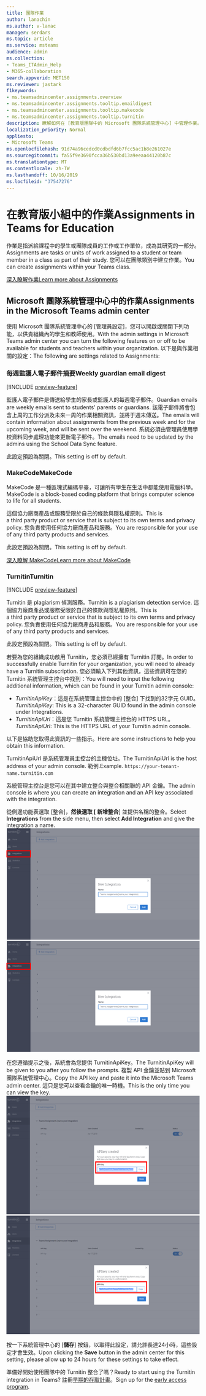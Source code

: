 ```yaml
---
title: 團隊作業
author: lanachin
ms.author: v-lanac
manager: serdars
ms.topic: article
ms.service: msteams
audience: admin
ms.collection:
- Teams_ITAdmin_Help
- M365-collaboration
search.appverid: MET150
ms.reviewer: jastark
f1keywords:
- ms.teamsadmincenter.assignments.overview
- ms.teamsadmincenter.assignments.tooltip.emaildigest
- ms.teamsadmincenter.assignments.tooltip.makecode
- ms.teamsadmincenter.assignments.tooltip.turnitin
description: 瞭解如何在 [教育版團隊中的 Microsoft 團隊系統管理中心] 中管理作業。
localization_priority: Normal
appliesto:
- Microsoft Teams
ms.openlocfilehash: 91d74a96cedcd0cdbdfd6b7fcc5ac1b8e261027e
ms.sourcegitcommit: fa55f9e3690fcca36b530bd13a9eeaa44120b87c
ms.translationtype: MT
ms.contentlocale: zh-TW
ms.lasthandoff: 10/16/2019
ms.locfileid: "37547276"
---
```

# <a name="assignments-in-teams-for-education"></a><span data-ttu-id="9b3fe-103">在教育版小組中的作業</span><span class="sxs-lookup"><span data-stu-id="9b3fe-103">Assignments in Teams for Education</span></span>

<span data-ttu-id="9b3fe-104">作業是指派給課程中的學生或團隊成員的工作或工作單位，成為其研究的一部分。</span><span class="sxs-lookup"><span data-stu-id="9b3fe-104">Assignments are tasks or units of work assigned to a student or team member in a class as part of their study.</span></span> <span data-ttu-id="9b3fe-105">您可以在團隊類別中建立作業。</span><span class="sxs-lookup"><span data-stu-id="9b3fe-105">You can create assignments within your Teams class.</span></span>

[<span data-ttu-id="9b3fe-106">深入瞭解作業</span><span class="sxs-lookup"><span data-stu-id="9b3fe-106">Learn more about Assignments</span></span>](https://support.office.com/article/microsoft-teams-5aa4431a-8a3c-4aa5-87a6-b6401abea114?ui=en-US&rs=en-IE&ad=IE#ID0EAABAAA=Assignments)

## <a name="assignments-in-the-microsoft-teams-admin-center"></a><span data-ttu-id="9b3fe-107">Microsoft 團隊系統管理中心中的作業</span><span class="sxs-lookup"><span data-stu-id="9b3fe-107">Assignments in the Microsoft Teams admin center</span></span>

<span data-ttu-id="9b3fe-108">使用 Microsoft 團隊系統管理中心的 [管理員設定]，您可以開啟或關閉下列功能，以供貴組織內的學生和教師使用。</span><span class="sxs-lookup"><span data-stu-id="9b3fe-108">With the admin settings in Microsoft Teams admin center you can turn the following features on or off to be available for students and teachers within your organization.</span></span> <span data-ttu-id="9b3fe-109">以下是與作業相關的設定：</span><span class="sxs-lookup"><span data-stu-id="9b3fe-109">The following are settings related to Assignments:</span></span>

<span data-ttu-id="9b3fe-110"><a name="#bkemaildigest"> </a></span><span class="sxs-lookup"><span data-stu-id="9b3fe-110"></span></span>
### <a name="weekly-guardian-email-digest"></a><span data-ttu-id="9b3fe-111">每週監護人電子郵件摘要</span><span class="sxs-lookup"><span data-stu-id="9b3fe-111">Weekly guardian email digest</span></span>
[!INCLUDE [preview-feature](../includes/preview-feature.md)]

<span data-ttu-id="9b3fe-112">監護人電子郵件是傳送給學生的家長或監護人的每週電子郵件。</span><span class="sxs-lookup"><span data-stu-id="9b3fe-112">Guardian emails are weekly emails sent to students' parents or guardians.</span></span> <span data-ttu-id="9b3fe-113">該電子郵件將會包含上周的工作分派及未來一周的作業相關資訊，並將于週末傳送。</span><span class="sxs-lookup"><span data-stu-id="9b3fe-113">The emails will contain information about assignments from the previous week and for the upcoming week, and will be sent over the weekend.</span></span> <span data-ttu-id="9b3fe-114">系統必須由管理員使用學校資料同步處理功能來更新電子郵件。</span><span class="sxs-lookup"><span data-stu-id="9b3fe-114">The emails need to be updated by the admins using the School Data Sync feature.</span></span>

<span data-ttu-id="9b3fe-115">此設定預設為關閉。</span><span class="sxs-lookup"><span data-stu-id="9b3fe-115">This setting is off by default.</span></span>

<span data-ttu-id="9b3fe-116"><a name="bkmakecode"> </a></span><span class="sxs-lookup"><span data-stu-id="9b3fe-116"></span></span>
### <a name="makecode"></a><span data-ttu-id="9b3fe-117">MakeCode</span><span class="sxs-lookup"><span data-stu-id="9b3fe-117">MakeCode</span></span>
<span data-ttu-id="9b3fe-118">MakeCode 是一種區塊式編碼平臺，可讓所有學生在生活中都能使用電腦科學。</span><span class="sxs-lookup"><span data-stu-id="9b3fe-118">MakeCode is a block-based coding platform that brings computer science to life for all students.</span></span> 

<span data-ttu-id="9b3fe-119">這個協力廠商產品或服務受限於自己的條款與隱私權原則。</span><span class="sxs-lookup"><span data-stu-id="9b3fe-119">This is a third party product or service that is subject to its own terms and privacy policy.</span></span> <span data-ttu-id="9b3fe-120">您負責使用任何協力廠商產品和服務。</span><span class="sxs-lookup"><span data-stu-id="9b3fe-120">You are responsible for your use of any third party products and services.</span></span>

<span data-ttu-id="9b3fe-121">此設定預設為關閉。</span><span class="sxs-lookup"><span data-stu-id="9b3fe-121">This setting is off by default.</span></span>

[<span data-ttu-id="9b3fe-122">深入瞭解 MakeCode</span><span class="sxs-lookup"><span data-stu-id="9b3fe-122">Learn more about MakeCode</span></span>](https://www.microsoft.com/makecode)

<span data-ttu-id="9b3fe-123"><a name="#turnitin"> </a></span><span class="sxs-lookup"><span data-stu-id="9b3fe-123"></span></span>
### <a name="turnitin"></a><span data-ttu-id="9b3fe-124">Turnitin</span><span class="sxs-lookup"><span data-stu-id="9b3fe-124">Turnitin</span></span>
[!INCLUDE [preview-feature](../includes/preview-feature.md)]

<span data-ttu-id="9b3fe-125">Turnitin 是 plagiarism 偵測服務。</span><span class="sxs-lookup"><span data-stu-id="9b3fe-125">Turnitin is a plagiarism detection service.</span></span> <span data-ttu-id="9b3fe-126">這個協力廠商產品或服務受限於自己的條款與隱私權原則。</span><span class="sxs-lookup"><span data-stu-id="9b3fe-126">This is a third party product or service that is subject to its own terms and privacy policy.</span></span> <span data-ttu-id="9b3fe-127">您負責使用任何協力廠商產品和服務。</span><span class="sxs-lookup"><span data-stu-id="9b3fe-127">You are responsible for your use of any third party products and services.</span></span>

<span data-ttu-id="9b3fe-128">此設定預設為關閉。</span><span class="sxs-lookup"><span data-stu-id="9b3fe-128">This setting is off by default.</span></span>

<span data-ttu-id="9b3fe-129">若要為您的組織成功啟用 Turnitin，您必須已經擁有 Turnitin 訂閱。</span><span class="sxs-lookup"><span data-stu-id="9b3fe-129">In order to successfully enable Turnitin for your organization, you will need to already have a Turnitin subscription.</span></span> <span data-ttu-id="9b3fe-130">您必須輸入下列其他資訊，這些資訊可在您的 Turnitin 系統管理主控台中找到：</span><span class="sxs-lookup"><span data-stu-id="9b3fe-130">You will need to input the following additional information, which can be found in your Turnitin admin console:</span></span>

  * <span data-ttu-id="9b3fe-131">_TurnitinApiKey_：這是在系統管理主控台中的 [整合] 下找到的32字元 GUID。</span><span class="sxs-lookup"><span data-stu-id="9b3fe-131">_TurnitinApiKey_: This is a 32-character GUID found in the admin console under Integrations.</span></span>
  * <span data-ttu-id="9b3fe-132">_TurnitinApiUrl_：這是您 Turnitin 系統管理主控台的 HTTPS URL。</span><span class="sxs-lookup"><span data-stu-id="9b3fe-132">_TurnitinApiUrl_: This is the HTTPS URL of your Turnitin admin console.</span></span>

<span data-ttu-id="9b3fe-133">以下是協助您取得此資訊的一些指示。</span><span class="sxs-lookup"><span data-stu-id="9b3fe-133">Here are some instructions to help you obtain this information.</span></span>

<span data-ttu-id="9b3fe-134">TurnitinApiUrl 是系統管理員主控台的主機位址。</span><span class="sxs-lookup"><span data-stu-id="9b3fe-134">The TurnitinApiUrl is the host address of your admin console.</span></span>
<span data-ttu-id="9b3fe-135">範例.</span><span class="sxs-lookup"><span data-stu-id="9b3fe-135">Example.</span></span> `https://your-tenant-name.turnitin.com`

<span data-ttu-id="9b3fe-136">系統管理主控台是您可以在其中建立整合與整合相關聯的 API 金鑰。</span><span class="sxs-lookup"><span data-stu-id="9b3fe-136">The admin console is where you can create an integration and an API key associated with the integration.</span></span>

<span data-ttu-id="9b3fe-137">從側邊功能表選取 [整合]，**然後選取 [** **新增整合**] 並提供名稱的整合。</span><span class="sxs-lookup"><span data-stu-id="9b3fe-137">Select **Integrations** from the side menu, then select **Add Integration** and give the integration a name.</span></span>
<span data-ttu-id="9b3fe-138">![顯示新增整合的螢幕擷取畫面](./educationImages/Assignments_mopo_turnitin2.png)</span><span class="sxs-lookup"><span data-stu-id="9b3fe-138">![Screen shot showing adding a new integration](./educationImages/Assignments_mopo_turnitin2.png)</span></span>

<span data-ttu-id="9b3fe-139">在您遵循提示之後，系統會為您提供 TurnitinApiKey。</span><span class="sxs-lookup"><span data-stu-id="9b3fe-139">The TurnitinApiKey will be given to you after you follow the prompts.</span></span> <span data-ttu-id="9b3fe-140">複製 API 金鑰並貼到 Microsoft 團隊系統管理中心。</span><span class="sxs-lookup"><span data-stu-id="9b3fe-140">Copy the API key and paste it into the Microsoft Teams admin center.</span></span>  <span data-ttu-id="9b3fe-141">這只是您可以查看金鑰的唯一時機。</span><span class="sxs-lookup"><span data-stu-id="9b3fe-141">This is the only time you can view the key.</span></span>
<span data-ttu-id="9b3fe-142">![螢幕擷取畫面顯示覆制 API 金鑰](./educationImages/Assignments_mopo_turnitin3.png)</span><span class="sxs-lookup"><span data-stu-id="9b3fe-142">![Screen shot showing copying the API key](./educationImages/Assignments_mopo_turnitin3.png)</span></span>

<span data-ttu-id="9b3fe-143">按一下系統管理中心的 [**儲存**] 按鈕，以取得此設定，請允許長達24小時，這些設定才會生效。</span><span class="sxs-lookup"><span data-stu-id="9b3fe-143">Upon clicking the **Save** button in the admin center for this setting, please allow up to 24 hours for these settings to take effect.</span></span>

<span data-ttu-id="9b3fe-144">準備好開始使用團隊中的 Turnitin 整合了嗎？</span><span class="sxs-lookup"><span data-stu-id="9b3fe-144">Ready to start using the Turnitin integration in Teams?</span></span> <span data-ttu-id="9b3fe-145">註冊[早期的存取計畫](https://www.turnitin.com/products/feedback-studio/microsoft-teams-integration)。</span><span class="sxs-lookup"><span data-stu-id="9b3fe-145">Sign up for the [early access program](https://www.turnitin.com/products/feedback-studio/microsoft-teams-integration).</span></span>
